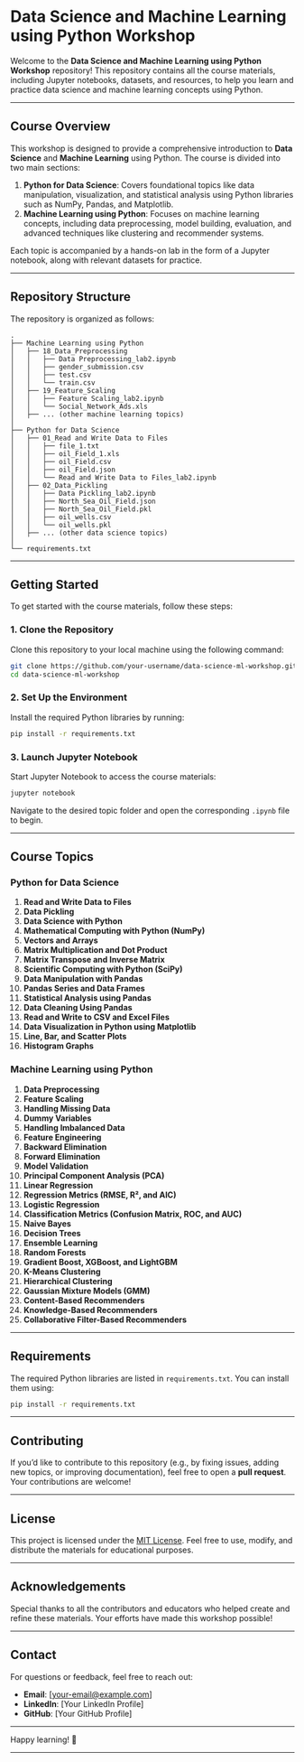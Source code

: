 # Data Science and Machine Learning using Python Workshop

Welcome to the **Data Science and Machine Learning using Python Workshop** repository! This repository contains all the course materials, including Jupyter notebooks, datasets, and resources, to help you learn and practice data science and machine learning concepts using Python.

---

## **Course Overview**
This workshop is designed to provide a comprehensive introduction to **Data Science** and **Machine Learning** using Python. The course is divided into two main sections:

1. **Python for Data Science**: Covers foundational topics like data manipulation, visualization, and statistical analysis using Python libraries such as NumPy, Pandas, and Matplotlib.
2. **Machine Learning using Python**: Focuses on machine learning concepts, including data preprocessing, model building, evaluation, and advanced techniques like clustering and recommender systems.

Each topic is accompanied by a hands-on lab in the form of a Jupyter notebook, along with relevant datasets for practice.

---

## **Repository Structure**
The repository is organized as follows:

```
.
├── Machine Learning using Python
│   ├── 18_Data_Preprocessing
│   │   ├── Data Preprocessing_lab2.ipynb
│   │   ├── gender_submission.csv
│   │   ├── test.csv
│   │   └── train.csv
│   ├── 19_Feature_Scaling
│   │   ├── Feature Scaling_lab2.ipynb
│   │   └── Social_Network_Ads.xls
│   ├── ... (other machine learning topics)
│
├── Python for Data Science
│   ├── 01_Read and Write Data to Files
│   │   ├── file_1.txt
│   │   ├── oil_Field_1.xls
│   │   ├── oil_Field.csv
│   │   ├── oil_Field.json
│   │   └── Read and Write Data to Files_lab2.ipynb
│   ├── 02_Data_Pickling
│   │   ├── Data Pickling_lab2.ipynb
│   │   ├── North_Sea_Oil_Field.json
│   │   ├── North_Sea_Oil_Field.pkl
│   │   ├── oil_wells.csv
│   │   └── oil_wells.pkl
│   ├── ... (other data science topics)
│
└── requirements.txt
```

---

## **Getting Started**
To get started with the course materials, follow these steps:

### **1. Clone the Repository**
Clone this repository to your local machine using the following command:
```bash
git clone https://github.com/your-username/data-science-ml-workshop.git
cd data-science-ml-workshop
```

### **2. Set Up the Environment**
Install the required Python libraries by running:
```bash
pip install -r requirements.txt
```

### **3. Launch Jupyter Notebook**
Start Jupyter Notebook to access the course materials:
```bash
jupyter notebook
```

Navigate to the desired topic folder and open the corresponding `.ipynb` file to begin.

---

## **Course Topics**
### **Python for Data Science**
1. **Read and Write Data to Files**
2. **Data Pickling**
3. **Data Science with Python**
4. **Mathematical Computing with Python (NumPy)**
5. **Vectors and Arrays**
6. **Matrix Multiplication and Dot Product**
7. **Matrix Transpose and Inverse Matrix**
8. **Scientific Computing with Python (SciPy)**
9. **Data Manipulation with Pandas**
10. **Pandas Series and Data Frames**
11. **Statistical Analysis using Pandas**
12. **Data Cleaning Using Pandas**
13. **Read and Write to CSV and Excel Files**
14. **Data Visualization in Python using Matplotlib**
15. **Line, Bar, and Scatter Plots**
16. **Histogram Graphs**

### **Machine Learning using Python**
1. **Data Preprocessing**
2. **Feature Scaling**
3. **Handling Missing Data**
4. **Dummy Variables**
5. **Handling Imbalanced Data**
6. **Feature Engineering**
7. **Backward Elimination**
8. **Forward Elimination**
9. **Model Validation**
10. **Principal Component Analysis (PCA)**
11. **Linear Regression**
12. **Regression Metrics (RMSE, R², and AIC)**
13. **Logistic Regression**
14. **Classification Metrics (Confusion Matrix, ROC, and AUC)**
15. **Naive Bayes**
16. **Decision Trees**
17. **Ensemble Learning**
18. **Random Forests**
19. **Gradient Boost, XGBoost, and LightGBM**
20. **K-Means Clustering**
21. **Hierarchical Clustering**
22. **Gaussian Mixture Models (GMM)**
23. **Content-Based Recommenders**
24. **Knowledge-Based Recommenders**
25. **Collaborative Filter-Based Recommenders**

---

## **Requirements**
The required Python libraries are listed in `requirements.txt`. You can install them using:
```bash
pip install -r requirements.txt
```

---

## **Contributing**
If you’d like to contribute to this repository (e.g., by fixing issues, adding new topics, or improving documentation), feel free to open a **pull request**. Your contributions are welcome!

---

## **License**
This project is licensed under the [MIT License](LICENSE). Feel free to use, modify, and distribute the materials for educational purposes.

---

## **Acknowledgements**
Special thanks to all the contributors and educators who helped create and refine these materials. Your efforts have made this workshop possible!

---

## **Contact**
For questions or feedback, feel free to reach out:
- **Email**: [your-email@example.com]
- **LinkedIn**: [Your LinkedIn Profile]
- **GitHub**: [Your GitHub Profile]

---

Happy learning! 🚀

---
